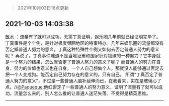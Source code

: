 > 2021年10月03日16点更新
<link rel="stylesheet" href="https://cdn.jsdelivr.net/gh/taotie6/sampleJSON@main/css/photo_show.css">
<meta name="referrer" content="no-referrer" />


 ## 2021-10-03 14:03:38 

 [㪚木](https://www.coolapk.com/feed/30432464?shareKey=MDNkZjk2YTI0MmU4NjE1OTYzMzI~) ：流量有了就可以成功，无需丁真证明，娱乐圈几年前就已经证明完毕了。
丁真事件是个个例，是针对极度频睏地区的特事特办。几年来娱乐圈的流量都没有否定掉普通人努力的意义，丁真这种特殊性个例又如何去否定普通人努力的意义呢？
再说了，丁真事件难道不是当地证甫和国家针对福嫔的一种努力<!--break-->？它本身就是一个努力的结果，怎么就否定了普通人努力的意义了呢？
而普通人的努力在自身，努力的价值也意义也在自身，一个人自己想做个人，那就没人能够通过否定去把一个人变成狗。能否定自己努力存在的意义的，只有自己。
所谓“丁真否定了普通人努力的意义”，不过是一些普通人脑补延伸而已，在我看来，实在是玻璃心了点。//<a class="feed-link-uname" href="/u/Paqueque">@Paqueque</a>:他红否定了一些普通人的努力意义，证明了流量有了就可以成功。流量怎么来的、别人怎么推的让普通人迷茫失落。不觉得是精英思维。 

<div class="album">
</div>

 ------- 

